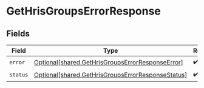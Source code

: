 # GetHrisGroupsErrorResponse


## Fields

| Field                                                                                                            | Type                                                                                                             | Required                                                                                                         | Description                                                                                                      |
| ---------------------------------------------------------------------------------------------------------------- | ---------------------------------------------------------------------------------------------------------------- | ---------------------------------------------------------------------------------------------------------------- | ---------------------------------------------------------------------------------------------------------------- |
| `error`                                                                                                          | [Optional[shared.GetHrisGroupsErrorResponseError]](undefined/models/shared/gethrisgroupserrorresponseerror.md)   | :heavy_check_mark:                                                                                               | N/A                                                                                                              |
| `status`                                                                                                         | [Optional[shared.GetHrisGroupsErrorResponseStatus]](undefined/models/shared/gethrisgroupserrorresponsestatus.md) | :heavy_check_mark:                                                                                               | N/A                                                                                                              |